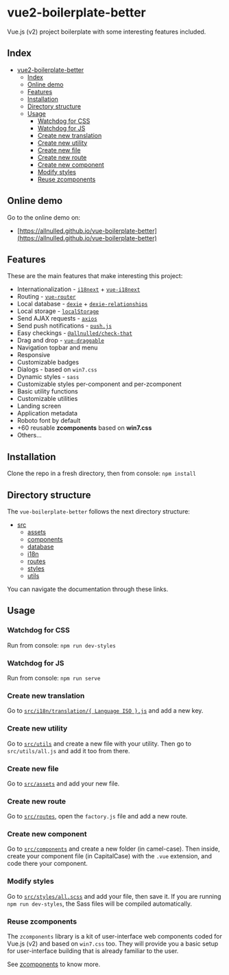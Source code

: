 # vue2-boilerplate-better

Vue.js (v2) project boilerplate with some interesting features included.

## Index

- [vue2-boilerplate-better](#vue2-boilerplate-better)
  - [Index](#index)
  - [Online demo](#online-demo)
  - [Features](#features)
  - [Installation](#installation)
  - [Directory structure](#directory-structure)
  - [Usage](#usage)
    - [Watchdog for CSS](#watchdog-for-css)
    - [Watchdog for JS](#watchdog-for-js)
    - [Create new translation](#create-new-translation)
    - [Create new utility](#create-new-utility)
    - [Create new file](#create-new-file)
    - [Create new route](#create-new-route)
    - [Create new component](#create-new-component)
    - [Modify styles](#modify-styles)
    - [Reuse zcomponents](#reuse-zcomponents)

## Online demo

Go to the online demo on:

 - [https://allnulled.github.io/vue-boilerplate-better](https://allnulled.github.io/vue-boilerplate-better)

## Features

These are the main features that make interesting this project:

 - Internationalization - [`i18next`](https://github.com/i18next/i18next) + [`vue-i18next`](https://github.com/panter/vue-i18next)
 - Routing - [`vue-router`](https://github.com/vuejs/vue-router)
 - Local database - [`dexie`](https://github.com/dexie/Dexie.js) + [`dexie-relationships`](https://github.com/ignasbernotas/dexie-relationships)
 - Local storage - [`localStorage`](https://developer.mozilla.org/es/docs/Web/API/Window/localStorage)
 - Send AJAX requests - [`axios`](https://github.com/axios/axios)
 - Send push notifications - [`push.js`](https://github.com/Nickersoft/push.js/)
 - Easy checkings - [`@allnulled/check-that`](https://github.com/allnulled/check-that)
 - Drag and drop - [`vue-draggable`](https://github.com/SortableJS/Vue.Draggable)
 - Navigation topbar and menu
 - Responsive
 - Customizable badges
 - Dialogs - based on `win7.css`
 - Dynamic styles - `sass`
 - Customizable styles per-component and per-zcomponent
 - Basic utility functions
 - Customizable utilities
 - Landing screen
 - Application metadata
 - Roboto font by default
 - +60 reusable **zcomponents** based on **win7.css**
 - Others...

## Installation

Clone the repo in a fresh directory, then from console: `npm install`

## Directory structure

The `vue-boilerplate-better` follows the next directory structure:

- [src](./src)
   - [assets](./src/assets)
   - [components](./src/components)
   - [database](./src/database)
   - [i18n](./src/i18n)
   - [routes](./src/routes)
   - [styles](./src/styles)
   - [utils](./src/utils)

You can navigate the documentation through these links.

## Usage

### Watchdog for CSS

Run from console: `npm run dev-styles`

### Watchdog for JS

Run from console: `npm run serve`

### Create new translation

Go to [`src/i18n/translation/{ Language ISO }.js`](./src/i18n) and add a new key.

### Create new utility

Go to [`src/utils`](./src/utils) and create a new file with your utility. Then go to `src/utils/all.js` and add it too from there.

### Create new file

Go to [`src/assets`](./src/assets) and add your new file.

### Create new route

Go to [`src/routes`](./src/routes), open the `factory.js` file and add a new route.

### Create new component

Go to [`src/components`](./src/components) and create a new folder (in camel-case). Then inside, create your component file (in CapitalCase) with the `.vue` extension, and code there your component.

### Modify styles

Go to [`src/styles/all.scss`](./src/styles) and add your file, then save it. If you are running `npm run dev-styles`, the Sass files will be compiled automatically.

### Reuse zcomponents

The `zcomponents` library is a kit of user-interface web components coded for Vue.js (v2) and based on `win7.css` too. They will provide you a basic setup for user-interface building that is already familiar to the user.

See [zcomponents](./src/components/zcomponents/zcomponents.md) to know more.